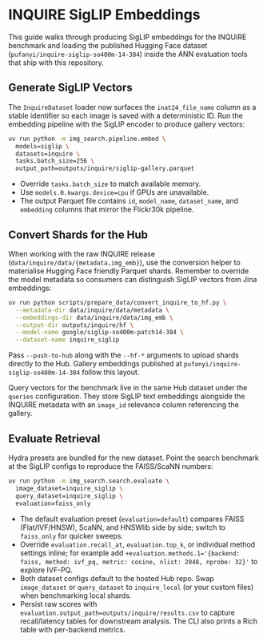# INQUIRE SigLIP Embeddings

This guide walks through producing SigLIP embeddings for the INQUIRE benchmark and
loading the published Hugging Face dataset (`pufanyi/inquire-siglip-so400m-14-384`)
inside the ANN evaluation tools that ship with this repository.

## Generate SigLIP Vectors

The `InquireDataset` loader now surfaces the `inat24_file_name` column as a stable
identifier so each image is saved with a deterministic ID. Run the embedding pipeline
with the SigLIP encoder to produce gallery vectors:

```bash
uv run python -m img_search.pipeline.embed \
  models=siglip \
  datasets=inquire \
  tasks.batch_size=256 \
  output_path=outputs/inquire/siglip-gallery.parquet
```

- Override `tasks.batch_size` to match available memory.
- Use `models.0.kwargs.device=cpu` if GPUs are unavailable.
- The output Parquet file contains `id`, `model_name`, `dataset_name`, and `embedding`
  columns that mirror the Flickr30k pipeline.

## Convert Shards for the Hub

When working with the raw INQUIRE release (`data/inquire/data/{metadata,img_emb}`), use
the conversion helper to materialise Hugging Face friendly Parquet shards. Remember to
override the model metadata so consumers can distinguish SigLIP vectors from Jina
embeddings:

```bash
uv run python scripts/prepare_data/convert_inquire_to_hf.py \
  --metadata-dir data/inquire/data/metadata \
  --embeddings-dir data/inquire/data/img_emb \
  --output-dir outputs/inquire/hf \
  --model-name google/siglip-so400m-patch14-384 \
  --dataset-name inquire_siglip
```

Pass `--push-to-hub` along with the `--hf-*` arguments to upload shards directly to the
Hub. Gallery embeddings published at
`pufanyi/inquire-siglip-so400m-14-384` follow this layout.

Query vectors for the benchmark live in the same Hub dataset under the `queries`
configuration. They store SigLIP text embeddings alongside the INQUIRE metadata with an
`image_id` relevance column referencing the gallery.

## Evaluate Retrieval

Hydra presets are bundled for the new dataset. Point the search benchmark at the SigLIP
configs to reproduce the FAISS/ScaNN numbers:

```bash
uv run python -m img_search.search.evaluate \
  image_dataset=inquire_siglip \
  query_dataset=inquire_siglip \
  evaluation=faiss_only
```

- The default evaluation preset (`evaluation=default`) compares FAISS (Flat/IVF/HNSW),
  ScaNN, and HNSWlib side by side; switch to `faiss_only` for quicker sweeps.
- Override `evaluation.recall_at`, `evaluation.top_k`, or individual method settings
  inline; for example add
  `+evaluation.methods.1='{backend: faiss, method: ivf_pq, metric: cosine, nlist: 2048, nprobe: 32}'`
  to explore IVF-PQ.
- Both dataset configs default to the hosted Hub repo. Swap `image_dataset` or
  `query_dataset` to `inquire_local` (or your custom files) when benchmarking local
  shards.
- Persist raw scores with `evaluation.output_path=outputs/inquire/results.csv` to capture
  recall/latency tables for downstream analysis. The CLI also prints a Rich table with
  per-backend metrics.
